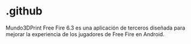 # .github
Mundo3DPrint Free Fire 6.3 es una aplicación de terceros diseñada para mejorar la experiencia de los jugadores de Free Fire en Android.

